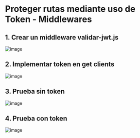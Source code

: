 #  Proteger rutas mediante uso de Token - Middlewares

## 1. Crear un middleware validar-jwt.js

![image](https://user-images.githubusercontent.com/31961588/204113584-e68ade53-fd71-46ad-b54e-c8dcdab56540.png)


## 2. Implementar token en get clients
![image](https://user-images.githubusercontent.com/31961588/204113396-eee42641-c018-4138-ab9b-bc37b16743e8.png)

## 3. Prueba sin token
![image](https://user-images.githubusercontent.com/31961588/204113399-5fb597c2-7f65-4550-93bc-b96d5d6ba5be.png)

## 4. Prueba con token
![image](https://user-images.githubusercontent.com/31961588/204113612-b155b0f3-019f-4458-84e4-34e9ab3a94e4.png)

